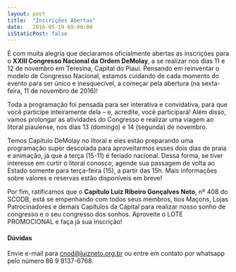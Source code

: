 ```yaml
---
layout: post
title:  "Inscrições Abertas"
date:   2016-05-19 09:00:00
isStaticPost: false
---
```


É com muita alegria que declaramos oficialmente abertas as inscrições para o **XXIII Congresso Nacional da Ordem DeMolay**, a se realizar nos dias 11 e 12 de novembro em Teresina, Capital do Piauí. Pensando em reinventar o modelo de Congresso Nacional, estamos cuidando de cada momento do evento para ser único e inesquecível, a começar pela abertura (na sexta-feira, 11 de novembro de 2016)! 


Toda a programação foi pensada para ser interativa e convidativa, para que você participe inteiramente dela – e, acredite, você participará! Além disso, vamos prolongar as atividades do Congresso e realizar uma viagem ao litoral piauiense, nos dias 13 (domingo) e 14 (segunda) de novembro.


Temos Capítulo DeMolay no litoral e eles estão preparando uma programação super descolada para aproveitarmos esses dois dias de praia e animação, já que a terça (15-11) é feriado nacional. Dessa forma, se tiver interesse em curtir o litoral conosco, agende sua passagem de volta ao Estado somente para terça-feira (15), a partir das 15h. Mais informações sobre valores e reservas estão disponíveis em breve!


Por fim, ratificamos que o **Capítulo Luiz Ribeiro Gonçalves Neto**, nº 408 do SCODB, está se empenhando com todos seus membros, tios Maçons, Lojas Patrocinadores e demais Capítulos da Capital para realizar nosso sonho de congresso e o seu congresso dos sonhos. Aproveite o LOTE PROMOCIONAL e faça já sua inscrição! 

#### Dúvidas

Envie e-mail para [cnod@luizneto.org.br](mailto:cnod@luizneto.org.br) ou entre em contato por whatsapp pelo número 86 9 8137-6768.
